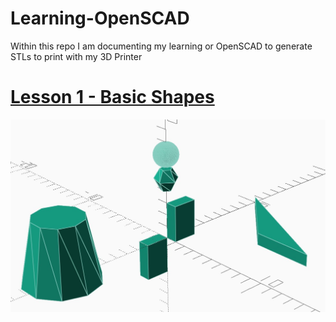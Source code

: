 # Learning-OpenSCAD
Within this repo I am documenting my learning or OpenSCAD to generate STLs to print with my 3D Printer

# [Lesson 1 - Basic Shapes](1-Basic_Shapes)
![](1-Basic_Shapes/1-Basic_Shapes.jpg)
